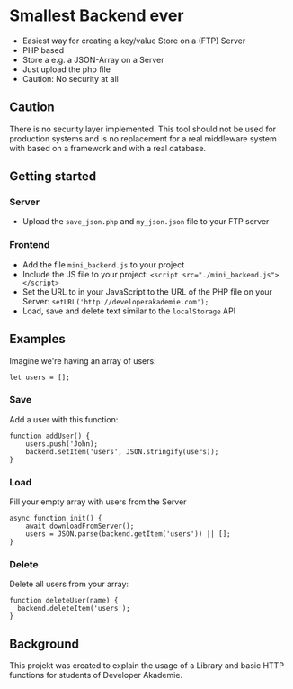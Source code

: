 # Smallest Backend ever
- Easiest way for creating a key/value Store on a (FTP) Server
- PHP based
- Store a e.g. a JSON-Array on a Server
- Just upload the php file
- Caution: No security at all

## Caution
There is no security layer implemented. This tool should not be used for production systems and is no replacement for a real middleware system with based on a framework and with a real database. 

## Getting started
### Server
- Upload the ```save_json.php``` and ```my_json.json``` file to your FTP server

### Frontend
- Add the file ```mini_backend.js``` to your project
- Include the JS file to your project: ```<script src="./mini_backend.js"></script>```
- Set the URL to in your JavaScript to the URL of the PHP file on your Server: ```setURL('http://developerakademie.com');```
- Load, save and delete text similar to the ```localStorage``` API

## Examples
Imagine we're having an array of users:
```
let users = [];
```

### Save
Add a user with this function:
```
function addUser() {
    users.push('John);
    backend.setItem('users', JSON.stringify(users));
}
```

### Load
Fill your empty array with users from the Server
```
async function init() {
    await downloadFromServer();
    users = JSON.parse(backend.getItem('users')) || [];
}
```

### Delete
Delete all users from your array:
```
function deleteUser(name) {
  backend.deleteItem('users');
}
```

## Background
This projekt was created to explain the usage of a Library and basic HTTP functions for students of Developer Akademie. 

